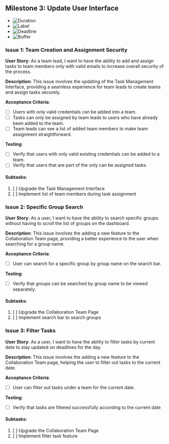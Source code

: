 ## **Milestone 3: Update User Interface**

- ![Duration](https://img.shields.io/badge/⏳%20Duration-Oct.%2030,%202023%20--%20Nov.%2013,%202023-blue)
- ![Label](https://img.shields.io/badge/📖%20Label-Team%20Security-blue)
- ![Deadline](https://img.shields.io/badge/⏰%20Deadline-Oct.%2013,%202023-red)
- ![Buffer](https://img.shields.io/badge/⌛%20Buffer-Approximately%201%20week-brightgreen)

### **Issue 1: Team Creation and Assignment Security**

**User Story**: As a team lead, I want to have the ability to add and assign tasks to team members only with valid emails to increase overall security of the process.

**Description**: This issue involves the updating of the Task Management Interface, providing a seamless experience for team leads to create teams and assign tasks securely.

**Acceptance Criteria**:

- [ ] Users with only valid credentials can be added into a team.
- [ ] Tasks can only be assigned by team leads to users who have already been added to the team.
- [ ] Team leads can see a list of added team members to make team assignment straightforward.

**Testing**:

- [ ] Verify that users with only valid existing credentials can be added to a team.
- [ ] Verify that users that are part of the only can be assigned tasks.

#### Subtasks:

1. [ ] Upgrade the Task Management Interface
2. [ ] Implement list of team members during task assignment

### **Issue 2: Specific Group Search**

**User Story**: As a user, I want to have the ability to search specific groups without having to scroll the list of groups on the dashboard.

**Description**: This issue involves the adding a new feature to the Collaboration Team page, providing a better experience to the user when searching for a group name.

**Acceptance Criteria**:

- [ ] User can search for a specific group by group name on the search bar.

**Testing**:

- [ ] Verify that groups can be searched by group name to be viewed separately.

#### Subtasks:

1. [ ] Upgrade the Collaboration Team Page
2. [ ] Implement search bar to search groups

### **Issue 3: Filter Tasks**

**User Story**: As a user, I want to have the ability to filter tasks by current date to stay updated on deadlines for the day.

**Description**: This issue involves the adding a new feature to the Collaboration Team page,  helping the user to filter out tasks to the current date.

**Acceptance Criteria**:

- [ ] User can filter out tasks under a team for the current date.

**Testing**:

- [ ] Verify that tasks are filtered successfully according to the current date

#### Subtasks:

1. [ ] Upgrade the Collaboration Team Page
2. [ ] Implement filter task feature


